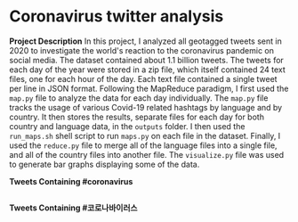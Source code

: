 # Coronavirus twitter analysis
**Project Description**
In this project, I analyzed all geotagged tweets sent in 2020 to investigate the world's reaction to the coronavirus pandemic on social media.
The dataset contained about 1.1 billion tweets. The tweets for each day of the year were stored in a zip file, which itself contained 24 text files, one for each hour of the day. Each text file contained a single tweet per line in JSON format.
Following the MapReduce paradigm, I first used the `map.py` file to analyze the data for each day individually. 
The `map.py` file tracks the usage of various Covid-19 related hashtags by language and by country.
It then stores the results, separate files for each day for both country and language data, in the `outputs` folder. 
I then used the `run_maps.sh` shell script to run `maps.py` on each file in the dataset. 
Finally, I used the `reduce.py` file to merge all of the language files into a single file, and all of the country files into another file. 
The `visualize.py` file was used to generate bar graphs displaying some of the data.

**Tweets Containing #coronavirus**
<img coronalang.png width=100% />

<img coronacountry.png width=100% />

**Tweets Containing #코로나바이러스**

<img klang.png width=100% />

<img kcountry.png width=100% />

